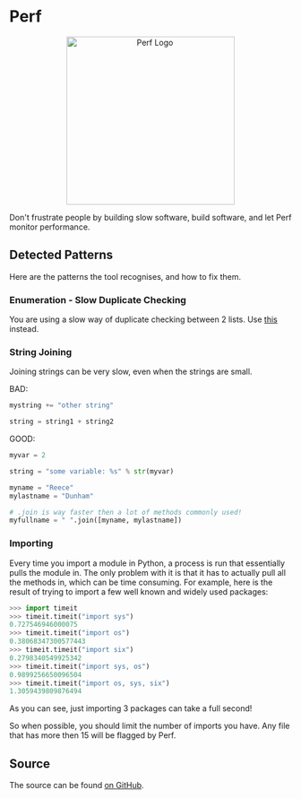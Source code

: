 # Perf

<div align="center">
    <img src="/assets/images/Perf_logo.png" width=300 height=300 alt="Perf Logo" />
</div>

Don't frustrate people by building slow software, build software, and let Perf monitor performance.

## Detected Patterns

Here are the patterns the tool recognises, and how to fix them.

### Enumeration - Slow Duplicate Checking

You are using a slow way of duplicate checking between 2 lists.
Use [this](https://stackoverflow.com/a/17735466) instead.

### String Joining

Joining strings can be very slow, even when the strings are small.

BAD:

```python
mystring += "other string"
```

```python
string = string1 + string2
```

GOOD:

```python
myvar = 2

string = "some variable: %s" % str(myvar)
```

```python
myname = "Reece"
mylastname = "Dunham"

# .join is way faster then a lot of methods commonly used!
myfullname = " ".join([myname, mylastname])
```

### Importing

Every time you import a module in Python, a process is run that essentially pulls the module in.
The only problem with it is that it has to actually pull all the methods in, which can be time consuming.
For example, here is the result of trying to import a few well known and widely used packages:

```python
>>> import timeit
>>> timeit.timeit("import sys")
0.727546946000075
>>> timeit.timeit("import os")
0.38068347300577443
>>> timeit.timeit("import six")
0.2798340549925342
>>> timeit.timeit("import sys, os")
0.9899256650096504
>>> timeit.timeit("import os, sys, six")
1.3059439809876494
```

As you can see, just importing 3 packages can take a full second!

So when possible, you should limit the number of imports you have.
Any file that has more then 15 will be flagged by Perf.

## Source

The source can be found [on GitHub](https://github.com/RDIL/Perf).
